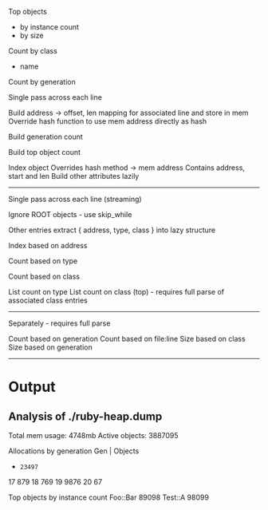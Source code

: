 Top objects
 - by instance count
 - by size


Count by class
- name

Count by generation




Single pass across each line

Build address -> offset, len mapping for associated line and store in mem
Override hash function to use mem address directly as hash

Build generation count

Build top object count




Index object
Overrides hash method -> mem address
Contains address, start and len
Build other attributes lazily

---

Single pass across each line (streaming)

Ignore ROOT objects - use skip_while

Other entries extract { address, type, class } into lazy structure

Index based on address

Count based on type

Count based on class




List count on type
List count on class (top) - requires full parse of associated class entries


---

Separately - requires full parse

Count based on generation
Count based on file:line
Size based on class
Size based on generation


---

Output
===

Analysis of ./ruby-heap.dump
---

Total mem usage: 4748mb
Active objects:  3887095


Allocations by generation
Gen | Objects
*     23497
17    879
18    769
19    9876
20    67


Top objects by instance count
Foo::Bar    89098
Test::A     98099
